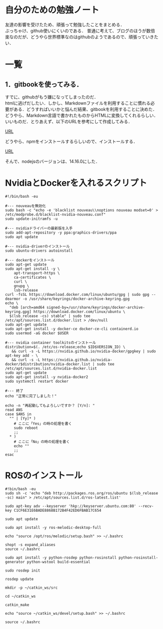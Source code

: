 # 自分のための勉強ノート

友達の影響を受けたため、頑張って勉強したことをまとめる．  
ぶっちゃけ、github使いにくいのである．
普通に考えて、ブログのほうが数倍楽なのだが、どうやら世界標準なのはgithubのようであるので、頑張っていきたい．

# 一覧
## 1．gitbookを使ってみる．

すでに、githubがもう嫌になってしまったのだ．  
htmlに逃げだしたい．しかし、Markdownファイルを利用することに慣れる必要がある．どうすればいいかと悩んだ結果、gitbookを利用することに決めた．  
どうやら、Markdown言語で書かれたものからHTMLに変換してくれるらしい．いいものだ．とりあえず、以下のURLを参考にして作成してみる．  

[URL](https://r-ngtm.hatenablog.com/entry/2020/06/18/193235)

どうやら、npmをインストールするらしいので、インストールする．

[URL](https://www.virment.com/how-to-install-nodejs-ubuntu/)

そんで、nodejsのバージョンは、14.16.0にした．

# NvidiaとDockerを入れるスクリプト

```
#!/bin/bash -eu

#--- nouveauを無効化
sudo bash -c "echo -e 'blacklist nouveau\\noptions nouveau modset=0' > /etc/modprobe.d/blacklist-nvidia-nouveau.conf"
sudo update-initramfs -u

#--- nvidiaドライバーの最新版を入手
sudo add-apt-repository -y ppa:graphics-drivers/ppa
sudo apt update

#--- nvidia-driverのインストール
sudo ubuntu-drivers autoinstall

#--- dockerをインストール
sudo apt-get update
sudo apt-get install -y \
    apt-transport-https \
    ca-certificates \
    curl \
    gnupg \
    lsb-release
curl -fsSL https://download.docker.com/linux/ubuntu/gpg | sudo gpg --dearmor -o /usr/share/keyrings/docker-archive-keyring.gpg
echo \
  "deb [arch=amd64 signed-by=/usr/share/keyrings/docker-archive-keyring.gpg] https://download.docker.com/linux/ubuntu \
  $(lsb_release -cs) stable" | sudo tee /etc/apt/sources.list.d/docker.list > /dev/null
sudo apt-get update
sudo apt-get install -y docker-ce docker-ce-cli containerd.io
sudo usermod -aG docker $USER

#--- nvidia container toolkitsのインストール
distribution=$(. /etc/os-release;echo $ID$VERSION_ID) \
   && curl -s -L https://nvidia.github.io/nvidia-docker/gpgkey | sudo apt-key add - \
   && curl -s -L https://nvidia.github.io/nvidia-docker/$distribution/nvidia-docker.list | sudo tee /etc/apt/sources.list.d/nvidia-docker.list
sudo apt-get update
sudo apt-get install -y nvidia-docker2
sudo systemctl restart docker

#--- 終了
echo "正常に完了しました！"

echo -n "再起動してもよろしいですか？ [Y/n]: "
read ANS
case $ANS in
  "" | [Yy]* )
    # ここに「Yes」の時の処理を書く
    sudo reboot
    ;;
  * )
    # ここに「No」の時の処理を書く
    echo ""
    ;;
esac

```

# ROSのインストール

```
#!bin/bash -eu
sudo sh -c 'echo "deb http://packages.ros.org/ros/ubuntu $(lsb_release -sc) main" > /etc/apt/sources.list.d/ros-latest.list'

sudo apt-key adv --keyserver 'hkp://keyserver.ubuntu.com:80' --recv-key C1CF6E31E6BADE8868B172B4F42ED6FBAB17C654

sudo apt update

sudo apt install -y ros-melodic-desktop-full

echo "source /opt/ros/melodic/setup.bash" >> ~/.bashrc

shopt -s expand_aliases
source ~/.bashrc

sudo apt install -y python-rosdep python-rosinstall python-rosinstall-generator python-wstool build-essential

sudo rosdep init

rosdep update

mkdir -p ~/catkin_ws/src

cd ~/catkin_ws

catkin_make

echo "source ~/catkin_ws/devel/setup.bash" >> ~/.bashrc

source ~/.bashrc

```
